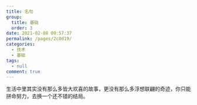 ```yaml
---
title: 名句
group: 
  title: 基础
  order: 3
date: 2021-02-08 09:57:37
permalink: /pages/2c8d19/
categories: 
  - 技术
  - 基础
tags: 
  - null
comment: true
---
```


生活中里其实没有那么多皆大欢喜的故事，更没有那么多浮想联翩的奇迹，你只能拼命努力，去换一个还不错的结局。